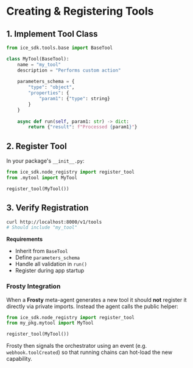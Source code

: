 # Creating & Registering Tools

## 1. Implement Tool Class
```python
from ice_sdk.tools.base import BaseTool

class MyTool(BaseTool):
    name = "my_tool"
    description = "Performs custom action"
    
    parameters_schema = {
        "type": "object",
        "properties": {
            "param1": {"type": string}
        }
    }
    
    async def run(self, param1: str) -> dict:
        return {"result": f"Processed {param1}"}
```

## 2. Register Tool

In your package's `__init__.py`:
```python
from ice_sdk.node_registry import register_tool
from .mytool import MyTool

register_tool(MyTool())
```

## 3. Verify Registration
```bash
curl http://localhost:8000/v1/tools
# Should include "my_tool"
```

**Requirements**
- Inherit from `BaseTool`
- Define `parameters_schema`
- Handle all validation in `run()`
- Register during app startup 

### Frosty Integration

When a **Frosty** meta-agent generates a new tool it should **not** register it directly via private imports.  Instead the agent calls the public helper:

```python
from ice_sdk.node_registry import register_tool
from my_pkg.mytool import MyTool

register_tool(MyTool())
```

Frosty then signals the orchestrator using an event (e.g. `webhook.toolCreated`) so that running chains can hot-load the new capability. 
